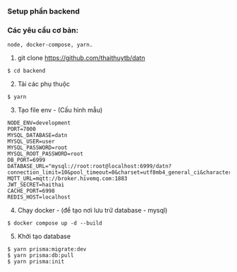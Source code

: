 ### Setup phần backend
### Các yêu cầu cơ bản:
```
node, docker-compose, yarn.
```
1. git clone https://github.com/thaithuytb/datn
```
$ cd backend
```
2. Tải các phụ thuộc
``` 
$ yarn 
```
3. Tạo file env - (Cấu hình mẫu)
```
NODE_ENV=development
PORT=7000
MYSQL_DATABASE=datn
MYSQL_USER=user
MYSQL_PASSWORD=root
MYSQL_ROOT_PASSWORD=root
DB_PORT=6999
DATABASE_URL="mysql://root:root@localhost:6999/datn?connection_limit=10&pool_timeout=0&charset=utf8mb4_general_ci&characterSet=utf8mb4"
MQTT_URL=mqtt://broker.hivemq.com:1883
JWT_SECRET=haithai
CACHE_PORT=6998
REDIS_HOST=localhost
```
4. Chạy docker - (để tạo nơi lưu trữ database - mysql)
```
$ docker compose up -d --build
```
5. Khởi tạo database
```
$ yarn prisma:migrate:dev
$ yarn prisma:db:pull
$ yarn prisma:init
```
